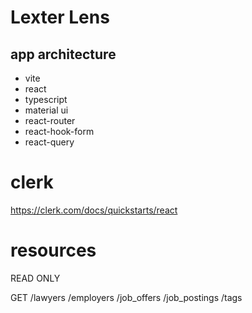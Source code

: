 # Lexter Lens 

## app architecture

- vite
- react
- typescript
- material ui
- react-router
- react-hook-form
- react-query

# clerk

https://clerk.com/docs/quickstarts/react

# resources

READ ONLY

GET
/lawyers
/employers
/job_offers
/job_postings
/tags

